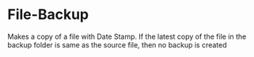 # File-Backup
Makes a copy of a file with Date Stamp. If the latest copy of the file in the backup folder is same as the source file, then no backup is created
